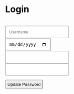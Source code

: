 <body>
    <script src="{{ '/assets/js/forgotpassword.js' | relative_url }}"></script>
<body>
<div style="padding: 200px;"></div>
<div class="page-header" style="padding: 350px height: 20%; border-radius: 50px;">
<h1 style="color: black;" id="L">Login</h1><br>
<input type="text" placeholder="Username" id = "username" style="color: black; padding: 10px;"><br>
<input type="date" id = "birth" style="color: black; padding: 10px;"><br>
<input type="password" id = "password" style="color: black; padding: 10px;"><br>
<input type="password" id = "check_password" style="color: black; padding: 10px;"><br>
<p></p>
<p id="message"></p>
<button style="padding: 5px; color: black; flex: 50%" onclick="update()">Update Password</button>
<!-- <button style="padding: 5px; color: black; flex: 50%" onclick="location.href='https://jakewarren2414.github.io/dolphins2/signup'">Signup</button>
<button style="padding: 5px; color: black; flex: 50%" onclick="location.href='https://jakewarren2414.github.io/dolphins2/#Title'">Next</button>
</div> -->
